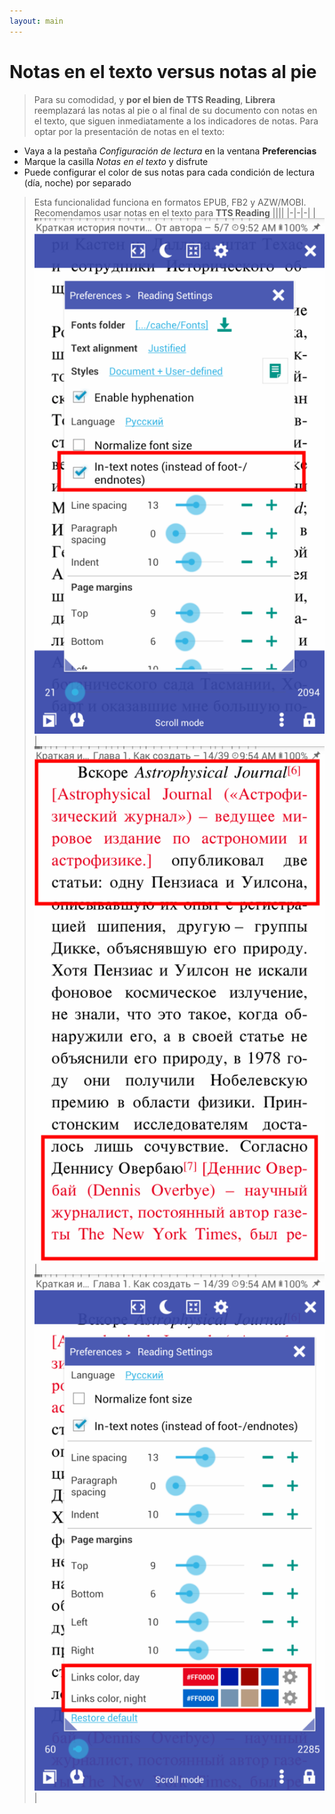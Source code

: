 ```yaml
---
layout: main
---
```


# Notas en el texto versus notas al pie
> Para su comodidad, y **por el bien de TTS Reading**, **Librera** reemplazará las notas al pie o al final de su documento con notas en el texto, que siguen inmediatamente a los indicadores de notas.
Para optar por la presentación de notas en el texto:
* Vaya a la pestaña _Configuración de lectura_ en la ventana **Preferencias**
* Marque la casilla _Notas en el texto_ y disfrute
* Puede configurar el color de sus notas para cada condición de lectura (día, noche) por separado
> Esta funcionalidad funciona en formatos EPUB, FB2 y AZW/MOBI.
> Recomendamos usar notas en el texto para **TTS Reading**
||||
|-|-|-|
|![](1.png)|![](2.png)|![](3.png)|
